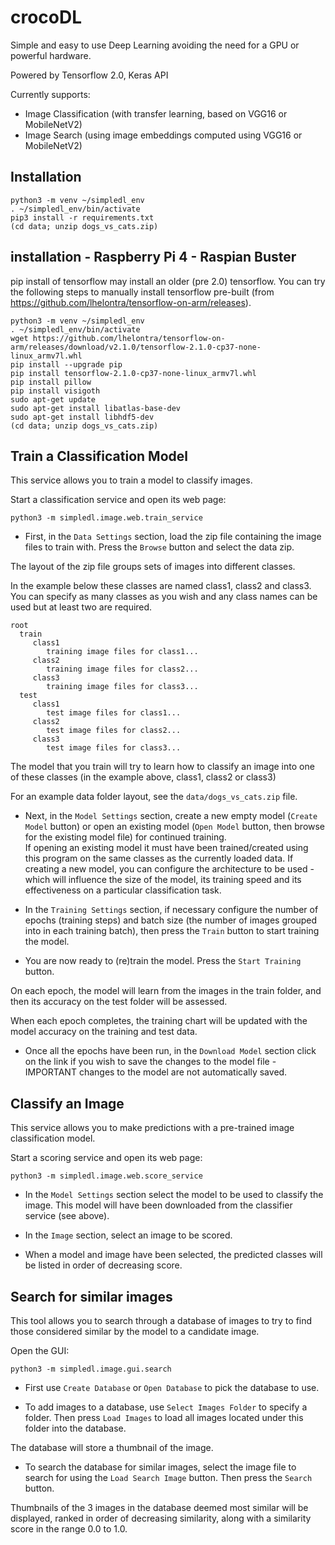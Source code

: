 # crocoDL

Simple and easy to use Deep Learning avoiding the need for a GPU or powerful hardware.  

Powered by Tensorflow 2.0, Keras API

Currently supports:

* Image Classification (with transfer learning, based on VGG16 or MobileNetV2)
* Image Search (using image embeddings computed using VGG16 or MobileNetV2)

## Installation

```
python3 -m venv ~/simpledl_env
. ~/simpledl_env/bin/activate
pip3 install -r requirements.txt
(cd data; unzip dogs_vs_cats.zip)
```
## installation - Raspberry Pi 4 - Raspian Buster

pip install of tensorflow may install an older (pre 2.0) tensorflow.  You can try the following steps to manually install tensorflow pre-built (from https://github.com/lhelontra/tensorflow-on-arm/releases).

```
python3 -m venv ~/simpledl_env
. ~/simpledl_env/bin/activate
wget https://github.com/lhelontra/tensorflow-on-arm/releases/download/v2.1.0/tensorflow-2.1.0-cp37-none-linux_armv7l.whl
pip install --upgrade pip
pip install tensorflow-2.1.0-cp37-none-linux_armv7l.whl
pip install pillow
pip install visigoth
sudo apt-get update
sudo apt-get install libatlas-base-dev
sudo apt-get install libhdf5-dev
(cd data; unzip dogs_vs_cats.zip)
```

## Train a Classification Model 

This service allows you to train a model to classify images.

Start a classification service and open its web page:

```
python3 -m simpledl.image.web.train_service
```

* First, in the `Data Settings` section, load the zip file containing the image files to train with.  Press the `Browse` button and select the data zip.  

The layout of the zip file groups sets of images into different classes.  

In the example below these classes are named class1, class2 and class3.  You can specify as many classes as you wish and any class names can be used but at least two are required.

```
root
  train
     class1
        training image files for class1... 
     class2
        training image files for class2...
     class3
        training image files for class3...
  test
     class1
        test image files for class1... 
     class2
        test image files for class2...
     class3
        test image files for class3...
```

The model that you train will try to learn how to classify an image into one of these classes (in the example above, class1, class2 or class3)

For an example data folder layout, see the `data/dogs_vs_cats.zip` file.

* Next, in the `Model Settings` section, create a new empty model (`Create Model` button) or open an existing model (`Open Model` button, then browse for the existing model file) for continued training.  
If opening an existing model it must have been trained/created using this program on the same classes as the currently loaded data. 
If creating a new model, you can configure the architecture to be used - which will influence the size of the model, its training speed and its effectiveness on a particular classification task.

* In the `Training Settings` section, if necessary configure the number of epochs (training steps) and batch size (the number of images grouped into in each training batch), then press the `Train` button to start training the model.

* You are now ready to (re)train the model.  Press the `Start Training` button.

On each epoch, the model will learn from the images in the train folder, and then its accuracy on the test folder will be assessed.

When each epoch completes, the training chart will be updated with the model accuracy on the training and test data.  

* Once all the epochs have been run, in the `Download Model` section click on the link if you wish to save the changes to the model file - IMPORTANT changes to the model are not automatically saved.  

## Classify an Image 

This service allows you to make predictions with a pre-trained image classification model.

Start a scoring service and open its web page:

```
python3 -m simpledl.image.web.score_service
```

* In the `Model Settings` section select the model to be used to classify the image.  This model will have been downloaded from the classifier service (see above).

* In the `Image` section, select an image to be scored.

* When a model and image have been selected, the predicted classes will be listed in order of decreasing score.

## Search for similar images

This tool allows you to search through a database of images to try to find those considered similar by the model to a candidate image.

Open the GUI:

```
python3 -m simpledl.image.gui.search
```

* First use `Create Database` or `Open Database` to pick the database to use.

* To add images to a database, use `Select Images Folder` to specify a folder.  Then press `Load Images` to load all images located under this folder into the database.

The database will store a thumbnail of the image. 

* To search the database for similar images, select the image file to search for using the `Load Search Image` button.  Then press the `Search` button.

Thumbnails of the 3 images in the database deemed most similar will be displayed, ranked in order of decreasing similarity, along with a similarity score in the range 0.0 to 1.0.